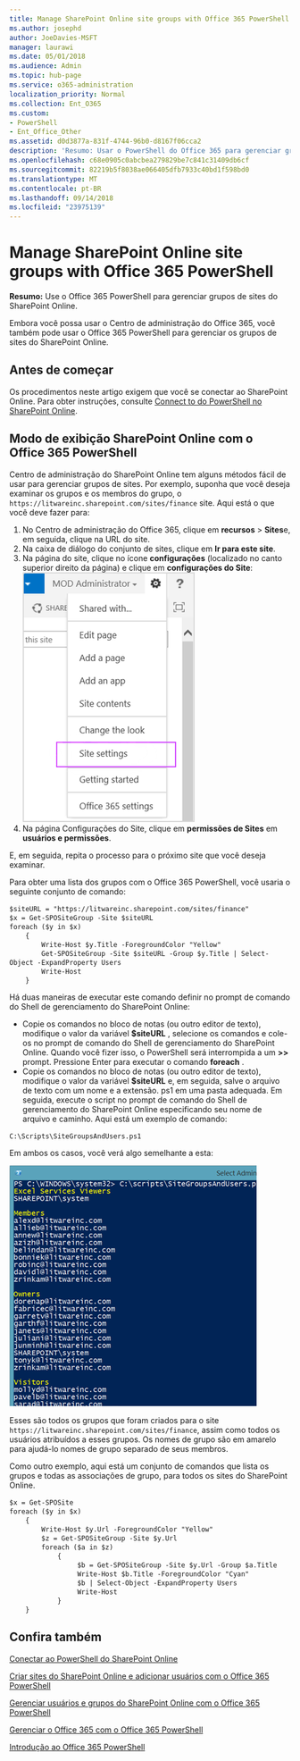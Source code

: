 ```yaml
---
title: Manage SharePoint Online site groups with Office 365 PowerShell
ms.author: josephd
author: JoeDavies-MSFT
manager: laurawi
ms.date: 05/01/2018
ms.audience: Admin
ms.topic: hub-page
ms.service: o365-administration
localization_priority: Normal
ms.collection: Ent_O365
ms.custom:
- PowerShell
- Ent_Office_Other
ms.assetid: d0d3877a-831f-4744-96b0-d8167f06cca2
description: 'Resumo: Usar o PowerShell do Office 365 para gerenciar grupos de sites do SharePoint Online.'
ms.openlocfilehash: c68e0905c0abcbea279829be7c841c31409db6cf
ms.sourcegitcommit: 82219b5f8038ae066405dfb7933c40bd1f598bd0
ms.translationtype: MT
ms.contentlocale: pt-BR
ms.lasthandoff: 09/14/2018
ms.locfileid: "23975139"
---
```

# <a name="manage-sharepoint-online-site-groups-with-office-365-powershell"></a>Manage SharePoint Online site groups with Office 365 PowerShell

 **Resumo:** Use o Office 365 PowerShell para gerenciar grupos de sites do SharePoint Online.
  
Embora você possa usar o Centro de administração do Office 365, você também pode usar o Office 365 PowerShell para gerenciar os grupos de sites do SharePoint Online.

## <a name="before-you-begin"></a>Antes de começar

Os procedimentos neste artigo exigem que você se conectar ao SharePoint Online. Para obter instruções, consulte [Connect to do PowerShell no SharePoint Online](https://docs.microsoft.com/en-us/powershell/sharepoint/sharepoint-online/connect-sharepoint-online?view=sharepoint-ps).

## <a name="view-sharepoint-online-with-office-365-powershell"></a>Modo de exibição SharePoint Online com o Office 365 PowerShell

Centro de administração do SharePoint Online tem alguns métodos fácil de usar para gerenciar grupos de sites. Por exemplo, suponha que você deseja examinar os grupos e os membros do grupo, o `https://litwareinc.sharepoint.com/sites/finance` site. Aqui está o que você deve fazer para:

1. No Centro de administração do Office 365, clique em **recursos** > **Sites**e, em seguida, clique na URL do site.
2. Na caixa de diálogo do conjunto de sites, clique em **Ir para este site**.
3. Na página do site, clique no ícone **configurações** (localizado no canto superior direito da página) e clique em **configurações do Site**:<br/>
![Configurações de site do SharePoint Online](media/spo-site-settings.png)<br/>
4. Na página Configurações do Site, clique em **permissões de Sites** em **usuários e permissões**.

E, em seguida, repita o processo para o próximo site que você deseja examinar.

Para obter uma lista dos grupos com o Office 365 PowerShell, você usaria o seguinte conjunto de comando:

```
$siteURL = "https://litwareinc.sharepoint.com/sites/finance"
$x = Get-SPOSiteGroup -Site $siteURL
foreach ($y in $x)
    {
        Write-Host $y.Title -ForegroundColor "Yellow"
        Get-SPOSiteGroup -Site $siteURL -Group $y.Title | Select-Object -ExpandProperty Users
        Write-Host
    }
```

Há duas maneiras de executar este comando definir no prompt de comando do Shell de gerenciamento do SharePoint Online:

- Copie os comandos no bloco de notas (ou outro editor de texto), modifique o valor da variável **$siteURL** , selecione os comandos e cole-os no prompt de comando do Shell de gerenciamento do SharePoint Online. Quando você fizer isso, o PowerShell será interrompida a um **>>** prompt. Pressione Enter para executar o comando **foreach** .<br/>
- Copie os comandos no bloco de notas (ou outro editor de texto), modifique o valor da variável **$siteURL** e, em seguida, salve o arquivo de texto com um nome e a extensão. ps1 em uma pasta adequada. Em seguida, execute o script no prompt de comando do Shell de gerenciamento do SharePoint Online especificando seu nome de arquivo e caminho. Aqui está um exemplo de comando:

```
C:\Scripts\SiteGroupsAndUsers.ps1
```

Em ambos os casos, você verá algo semelhante a esta:

![Grupos de sites do SharePoint Online](media/SPO-site-groups.png)

Esses são todos os grupos que foram criados para o site `https://litwareinc.sharepoint.com/sites/finance`, assim como todos os usuários atribuídos a esses grupos. Os nomes de grupo são em amarelo para ajudá-lo nomes de grupo separado de seus membros.

Como outro exemplo, aqui está um conjunto de comandos que lista os grupos e todas as associações de grupo, para todos os sites do SharePoint Online.

```
$x = Get-SPOSite
foreach ($y in $x)
    {
        Write-Host $y.Url -ForegroundColor "Yellow"
        $z = Get-SPOSiteGroup -Site $y.Url
        foreach ($a in $z)
            {
                 $b = Get-SPOSiteGroup -Site $y.Url -Group $a.Title 
                 Write-Host $b.Title -ForegroundColor "Cyan"
                 $b | Select-Object -ExpandProperty Users
                 Write-Host
            }
    }
```
    
## <a name="see-also"></a>Confira também

[Conectar ao PowerShell do SharePoint Online](https://docs.microsoft.com/powershell/sharepoint/sharepoint-online/connect-sharepoint-online?view=sharepoint-ps)

[Criar sites do SharePoint Online e adicionar usuários com o Office 365 PowerShell](create-sharepoint-sites-and-add-users-with-powershell.md)

[Gerenciar usuários e grupos do SharePoint Online com o Office 365 PowerShell](manage-sharepoint-users-and-groups-with-powershell.md)

[Gerenciar o Office 365 com o Office 365 PowerShell](manage-office-365-with-office-365-powershell.md)
  
[Introdução ao Office 365 PowerShell](getting-started-with-office-365-powershell.md)

